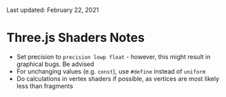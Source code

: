 Last updated: February 22, 2021

# **Three.js Shaders Notes**
- Set precision to `precision lowp float` - however, this might result in graphical bugs. Be advised
- For unchanging values (e.g. `const`), use `#define` instead of `uniform`
- Do calculations in vertex shaders if possible, as vertices are most likely less than fragments
